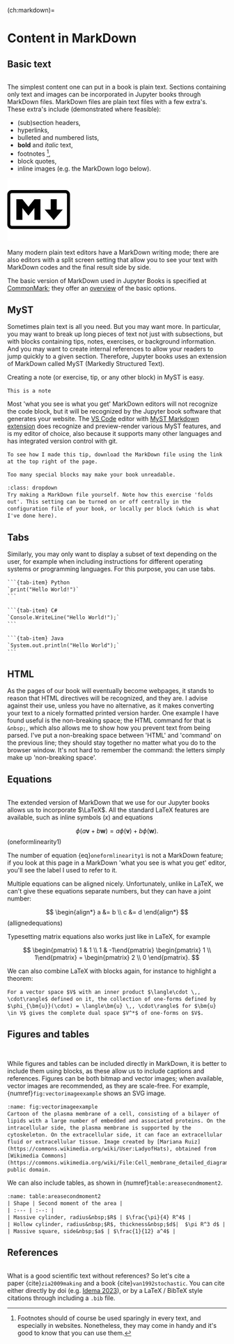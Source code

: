 (ch:markdown)=
# Content in MarkDown

## Basic text
```{index} text formatting
```

The simplest content one can put in a book is plain text. Sections containing only text and images can be incorporated in Jupyter books through MarkDown files. MarkDown files are plain text files with a few extra's. These extra's include (demonstrated where feasible):
* (sub)section headers,
* hyperlinks,
* bulleted and numbered lists,
* **bold** and *italic* text,
* footnotes [^1],
* block quotes,
* inline images (e.g. the MarkDown logo below).

![Image](../Figures/markdownlogo.png)

Many modern plain text editors have a MarkDown writing mode; there are also editors with a split screen setting that allow you to see your text with MarkDown codes and the final result side by side.

The basic version of MarkDown used in Jupyter Books is specified at [CommonMark](https://commonmark.org); they offer an [overview](https://commonmark.org/help/) of the basic options.

## MyST

Sometimes plain text is all you need. But you may want more. In particular, you may want to break up long pieces of text not just with subsections, but with blocks containing tips, notes, exercises, or background information. And you may want to create internal references to allow your readers to jump quickly to a given section. Therefore, Jupyter books uses an extension of MarkDown called MyST (Markedly Structured Text).

Creating a note (or exercise, tip, or any other block) in MyST is easy.
```{note}
This is a note
```
Most 'what you see is what you get' MarkDown editors will not recognize the code block, but it will be recognized by the Jupyter book software that generates your website. The [VS Code](https://code.visualstudio.com/) editor with [MyST Markdown extension](https://marketplace.visualstudio.com/items?itemName=ExecutableBookProject.myst-highlight) does recognize and preview-render various MyST features, and is my editor of choice, also because it supports many other languages and has integrated version control with git.

```{tip}
To see how I made this tip, download the MarkDown file using the link at the top right of the page.
```

```{warning}
Too many special blocks may make your book unreadable.
```

```{exercise} MarkDown files
:class: dropdown
Try making a MarkDown file yourself. Note how this exercise 'folds out'. This setting can be turned on or off centrally in the configuration file of your book, or locally per block (which is what I've done here).
```

## Tabs

Similarly, you may only want to display a subset of text depending on the user, for example when including instructions for different operating systems or programming languages. For this purpose, you can use tabs.

````{tab-set}
```{tab-item} Python
`print("Hello World!")`
```

```{tab-item} C#
`Console.WriteLine("Hello World!");`
```

```{tab-item} Java
`System.out.println("Hello World");`
```
````

## HTML

As the pages of our book will eventually become webpages, it stands to reason that HTML directives will be recognized, and they are. I advise against their use, unless you have no alternative, as it makes converting your text to a nicely formatted printed version harder. One example I have found useful is the non-breaking space; the HTML&nbsp;command for that is `&nbsp;`, which also allows me to show how you prevent text from being parsed. I've put a non-breaking space between 'HTML' and 'command' on the previous line; they should stay together no matter what you do to the browser window. It's not hard to remember the command: the letters simply make up 'non-breaking space'.

## Equations
```{index} equation formatting
```

The extended version of MarkDown that we use for our Jupyter books allows us to incorporate $\LaTeX$. All the standard LaTeX features are available, such as inline symbols ($x$) and equations

$$
\phi(a \bm{v} + b \bm{w}) = a \phi(\bm{v}) + b \phi(\bm{w}).
$$ (oneformlinearity1)

The number of equation {eq}`oneformlinearity1` is not a MarkDown feature; if you look at this page in a MarkDown 'what you see is what you get' editor, you'll see the label I used to refer to it.

Multiple equations can be aligned nicely. Unfortunately, unlike in LaTeX, we can't give these equations separate numbers, but they can have a joint number:

$$
\begin{align*}
a &= b \\
c &= d
\end{align*}
$$ (allignedequations)

Typesetting matrix equations also works just like in LaTeX, for example

$$
\begin{pmatrix} 1 & 1 \\ 1 & -1\end{pmatrix} \begin{pmatrix} 1 \\ 1\end{pmatrix} = \begin{pmatrix} 2 \\ 0 \end{pmatrix}.
$$


We can also combine LaTeX with blocks again, for instance to highlight a theorem:
```{prf:theorem} Riesz Lemma
For a vector space $V$ with an inner product $\langle\cdot \,, \cdot\rangle$ defined on it, the collection of one-forms defined by $\phi_{\bm{u}}(\cdot) = \langle\bm{u} \,, \cdot\rangle$ for $\bm{u} \in V$ gives the complete dual space $V^*$ of one-forms on $V$.
```

## Figures and tables
```{index} figures 
```
```{index} tables
```

While figures and tables can be included directly in MarkDown, it is better to include them using blocks, as these allow us to include captions and references. Figures can be both bitmap and vector images; when available, vector images are recommended, as they are scale-free. For example, {numref}`fig:vectorimageexample` shows an SVG image.

```{figure} ../Figures/Cell_membrane_detailed_diagram_en.svg
:name: fig:vectorimageexample
Cartoon of the plasma membrane of a cell, consisting of a bilayer of lipids with a large number of embedded and associated proteins. On the intracellular side, the plasma membrane is supported by the cytoskeleton. On the extracellular side, it can face an extracellular fluid or extracellular tissue. Image created by [Mariana Ruiz](https://commons.wikimedia.org/wiki/User:LadyofHats), obtained from [Wikimedia Commons](https://commons.wikimedia.org/wiki/File:Cell_membrane_detailed_diagram_en.svg), public domain.
```

We can also include tables, as shown in&nbsp;{numref}`table:areasecondmoment2`.
```{table} Second moment of the area for some common cross-sectional shapes.
:name: table:areasecondmoment2
| Shape | Second moment of the area |
| :--- | :--: |
| Massive cylinder, radius&nbsp;$R$ | $\frac{\pi}{4} R^4$ |
| Hollow cylinder, radius&nbsp;$R$, thickness&nbsp;$d$|  $\pi R^3 d$ |
| Massive square, side&nbsp;$a$ | $\frac{1}{12} a^4$ |
```

## References
```{index} references
```
What is a good scientific text without references? So let's cite a paper&nbsp;{cite}`zia2009making` and a book&nbsp;{cite}`van1992stochastic`. You can cite either directly by doi (e.g. [Idema 2023](https://doi.org/10.59490/tb.81)), or by a LaTeX / BibTeX style citations through including a `.bib` file.


[^1]: Footnotes should of course be used sparingly in every text, and especially in websites. Nonetheless, they may come in handy and it's good to know that you can use them.